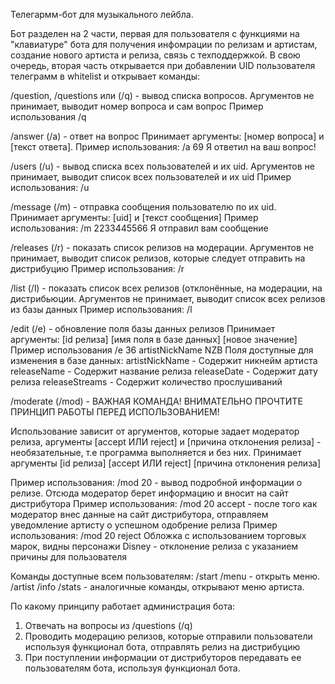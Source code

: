Телегармм-бот для музыкального лейбла.

Бот разделен на 2 части, первая для пользователя с функциями на "клавиатуре" бота для получения инфомрации по релизам и артистам, создание нового артиста и релиза, связь с техподдержкой. В свою очередь, вторая часть открывается при добавлении UID пользователя телеграмм в whitelist и открывает команды:

/question, /questions или (/q) - вывод списка вопросов.
Аргументов не принимает, выводит номер вопроса и сам вопрос
Пример использования /q

/answer (/a) - ответ на вопрос
Принимает аргументы: [номер вопроса] и [текст ответа].
Пример использования: /a 69 Я ответил на ваш вопрос!

/users (/u) - вывод списка всех пользователей и их uid.
Аргументов не принимает, выводит список всех пользователей и их uid
Пример использования: /u

/message (/m) - отправка сообщения пользователю по их uid.
Принимает аргументы: [uid] и [текст сообщения]
Пример использования: /m 2233445566 Я отправил вам сообщение

/releases (/r) - показать список релизов на модерации.
Аргументов не принимает, выводит список релизов, которые следует отправить на дистрибуцию
Пример использования: /r

/list (/l) - показать список всех релизов (отклонённые, на модерации, на дистрибьюции.
Аргументов не принимает, выводит список всех релизов из базы данных
Пример использования: /l

/edit (/e) - обновление поля базы данных релизов
Принимает аргументы: [id релиза] [имя поля в базе данных] [новое значение]
Пример использования /e 36 artistNickName NZB
Поля доступные для изменения в базе данных: 
artistNickName - Содержит никнейм артиста
releaseName - Содержит название релиза
releaseDate - Содержит дату релиза
releaseStreams - Содержит количество прослушиваний

/moderate (/mod) - ВАЖНАЯ КОМАНДА! ВНИМАТЕЛЬНО ПРОЧТИТЕ ПРИНЦИП РАБОТЫ ПЕРЕД ИСПОЛЬЗОВАНИЕМ!

Использование зависит от аргументов, которые задает модератор релиза, аргументы [accept ИЛИ reject] и [причина отклонения релиза] - необязательные, т.е программа выполняется и без них.
Принимает аргументы [id релиза] [accept ИЛИ reject] [причина отклонения релиза]

Пример использования: /mod 20 - вывод подробной информации о релизе. Отсюда модератор берет информацию и вносит на сайт дистрибутора
Пример использования: /mod 20 accept - после того как модератор внес данные на сайт дистрибутора, отправляем уведомление артисту о успешном одобрение релиза
Пример использования: /mod 20 reject Обложка с использованием торговых марок, видны персонажи Disney - отклонение релиза с указанием причины для пользователя

Команды доступные всем пользователям:
/start /menu - открыть меню.
/artist /info /stats - аналогичные команды, открывают меню артиста.

По какому принципу работает администрация бота:
1. Отвечать на вопросы из /questions (/q)
2. Проводить модерацию релизов, которые отправили пользователи используя функционал бота, отправлять релиз на дистрибуцию
3. При поступлении информации от дистрибуторов передавать ее пользователям бота, используя функционал бота.
